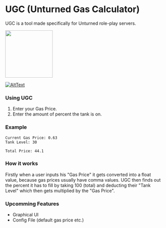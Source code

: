 # UGC (Unturned Gas Calculator)

UGC is a tool made specifically for Unturned role-play servers.

<img src="https://github.com/xxjoxx25/UGC/blob/main/Images/Icon.png?raw=true=" width="150" height="150" />

[![AltText](https://raw.githubusercontent.com/XxJOxX25/UGC/main/Images/Download.png)](https://github.com/XxJOxX25/UGC/releases/download/latest/Unturned.Gas.Calculator.exe)


### Using UGC

1. Enter your Gas Price.
2. Enter the amount of percent the tank is on.


### Example


<pre><code>Current Gas Price: 0.63
Tank Level: 30

Total Price: 44.1
</code></pre>


### How it works

Firstly when a user inputs his "Gas Price" it gets converted into a float value, because gas prices usually have comma values. UGC then finds out the percent it has to fill by taking 100 (total) and deducting their "Tank Level" which then gets multiplied by the "Gas Price".


### Upcomming Features

- Graphical UI
- Config File (default gas price etc.)
